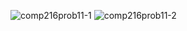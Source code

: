 ![comp216prob11-1](https://user-images.githubusercontent.com/105068708/210256545-6f984448-40a2-459b-adc6-e2e47abb7639.png)
![comp216prob11-2](https://user-images.githubusercontent.com/105068708/210256547-33327aca-3b47-48c3-8bf0-2a0121872c99.png)
